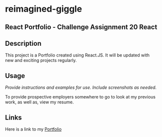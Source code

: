 # reimagined-giggle


## React Portfolio - Challenge Assignment 20 React

## Description

This project is a Portfolio created using React.JS. It will be updated with new and exciting projects regularly. 

## Usage

*Provide instructions and examples for use. Include screenshots as needed.*

To provide prospective employers somewhere to go to look at my previous work, as well as, view my resume.

<!-- Below is a screenshot of what the page will look like upon entry.  -->

<!-- ![alt text](./src/images/startpage.png) -->

## Links
Here is a link to my [Portfolio](https://stephenfudge.github.io/reimagined-giggle/)
